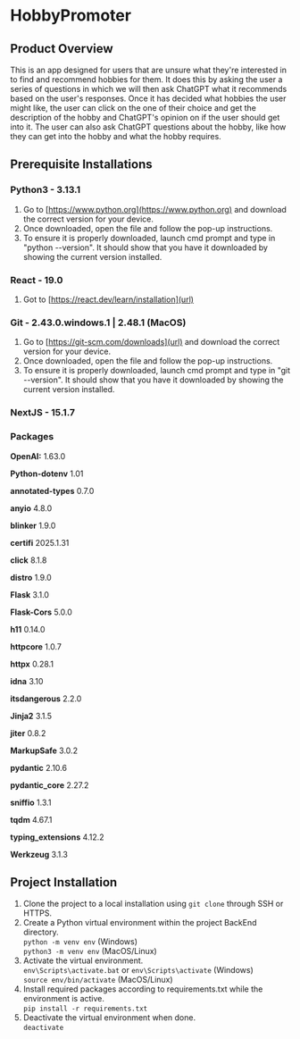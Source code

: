 # HobbyPromoter
## Product Overview
This is an app designed for users that are unsure what they're interested in to find and recommend hobbies for them. It does this by 
asking the user a series of questions in which we will then ask ChatGPT what it recommends based on the user's responses. Once it has 
decided what hobbies the user might like, the user can click on the one of their choice and get the description of the hobby and 
ChatGPT's opinion on if the user should get into it. The user can also ask ChatGPT questions about the hobby, like how they can get into 
the hobby and what the hobby requires. 

## Prerequisite Installations
### Python3 - 3.13.1
1. Go to [https://www.python.org](https://www.python.org) and download the correct version for your device.
2. Once downloaded, open the file and follow the pop-up instructions.
3. To ensure it is properly downloaded, launch cmd prompt and type in "python --version". It should show that you have it downloaded by showing the current version installed.

### React - 19.0
1. Got to [https://react.dev/learn/installation](url)

### Git - 2.43.0.windows.1 | 2.48.1 (MacOS)
1. Go to [https://git-scm.com/downloads](url) and download the correct version for your device.
2. Once downloaded, open the file and follow the pop-up instructions.
3. To ensure it is properly downloaded, launch cmd prompt and type in "git --version". It should show that you have it downloaded by showing the current version installed.

### NextJS - 15.1.7

### Packages
**OpenAI:** 1.63.0

**Python-dotenv** 1.01

**annotated-types** 0.7.0

**anyio** 4.8.0

**blinker** 1.9.0

**certifi** 2025.1.31

**click** 8.1.8

**distro** 1.9.0

**Flask** 3.1.0

**Flask-Cors** 5.0.0

**h11** 0.14.0

**httpcore** 1.0.7

**httpx** 0.28.1

**idna** 3.10

**itsdangerous** 2.2.0

**Jinja2** 3.1.5

**jiter** 0.8.2

**MarkupSafe** 3.0.2

**pydantic** 2.10.6

**pydantic_core** 2.27.2

**sniffio** 1.3.1

**tqdm** 4.67.1

**typing_extensions** 4.12.2

**Werkzeug** 3.1.3

## Project Installation
1. Clone the project to a local installation using ``git clone`` through SSH or HTTPS.
2. Create a Python virtual environment within the project BackEnd directory. \
    ``python -m venv env`` (Windows) \
    ``python3 -m venv env`` (MacOS/Linux)
3. Activate the virtual environment. \
    ``env\Scripts\activate.bat`` or ``env\Scripts\activate`` (Windows) \
    ``source env/bin/activate`` (MacOS/Linux)
4. Install required packages according to requirements.txt while the environment is active. \
    ``pip install -r requirements.txt``
5. Deactivate the virtual environment when done. \
    ``deactivate``     
